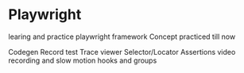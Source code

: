 # Playwright
learing and practice playwright framework
Concept practiced till now

Codegen
Record test
Trace viewer
Selector/Locator
Assertions
video recording and slow motion
hooks and groups
